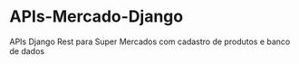 # APIs-Mercado-Django
APIs Django Rest para Super Mercados com cadastro de produtos e banco de dados 

